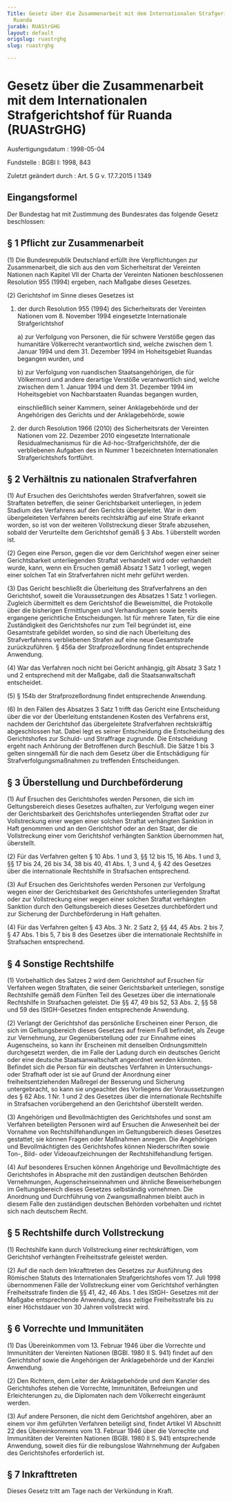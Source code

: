 ```yaml
---
Title: Gesetz über die Zusammenarbeit mit dem Internationalen Strafgerichtshof für
  Ruanda
jurabk: RUAStrGHG
layout: default
origslug: ruastrghg
slug: ruastrghg

---
```


# Gesetz über die Zusammenarbeit mit dem Internationalen Strafgerichtshof für Ruanda (RUAStrGHG)

Ausfertigungsdatum
:   1998-05-04

Fundstelle
:   BGBl I: 1998, 843

Zuletzt geändert durch
:   Art. 5 G v. 17.7.2015 I 1349


## Eingangsformel

Der Bundestag hat mit Zustimmung des Bundesrates das folgende Gesetz
beschlossen:


## § 1 Pflicht zur Zusammenarbeit

(1) Die Bundesrepublik Deutschland erfüllt ihre Verpflichtungen zur
Zusammenarbeit, die sich aus den vom Sicherheitsrat der Vereinten
Nationen nach Kapitel VII der Charta der Vereinten Nationen
beschlossenen Resolution 955 (1994) ergeben, nach Maßgabe dieses
Gesetzes.

(2) Gerichtshof im Sinne dieses Gesetzes ist

1.  der durch Resolution 955 (1994) des Sicherheitsrats der Vereinten
    Nationen vom 8. November 1994 eingesetzte Internationale
    Strafgerichtshof

    a)  zur Verfolgung von Personen, die für schwere Verstöße gegen das
        humanitäre Völkerrecht verantwortlich sind, welche zwischen dem 1.
        Januar 1994 und dem 31. Dezember 1994 im Hoheitsgebiet Ruandas
        begangen wurden, und


    b)  zur Verfolgung von ruandischen Staatsangehörigen, die für Völkermord
        und andere derartige Verstöße verantwortlich sind, welche zwischen dem
        1\. Januar 1994 und dem 31. Dezember 1994 im Hoheitsgebiet von
        Nachbarstaaten Ruandas begangen wurden,



    einschließlich seiner Kammern, seiner Anklagebehörde und der
    Angehörigen des Gerichts und der Anklagebehörde, sowie


2.  der durch Resolution 1966 (2010) des Sicherheitsrats der Vereinten
    Nationen vom 22. Dezember 2010 eingesetzte Internationale
    Residualmechanismus für die Ad-hoc-Strafgerichtshöfe, der die
    verbliebenen Aufgaben des in Nummer 1 bezeichneten Internationalen
    Strafgerichtshofs fortführt.





## § 2 Verhältnis zu nationalen Strafverfahren

(1) Auf Ersuchen des Gerichtshofes werden Strafverfahren, soweit sie
Straftaten betreffen, die seiner Gerichtsbarkeit unterliegen, in jedem
Stadium des Verfahrens auf den Gerichts übergeleitet. War in dem
übergeleiteten Verfahren bereits rechtskräftig auf eine Strafe erkannt
worden, so ist von der weiteren Vollstreckung dieser Strafe abzusehen,
sobald der Verurteilte dem Gerichtshof gemäß § 3 Abs. 1 überstellt
worden ist.

(2) Gegen eine Person, gegen die vor dem Gerichtshof wegen einer
seiner Gerichtsbarkeit unterliegenden Straftat verhandelt wird oder
verhandelt wurde, kann, wenn ein Ersuchen gemäß Absatz 1 Satz 1
vorliegt, wegen einer solchen Tat ein Strafverfahren nicht mehr
geführt werden.

(3) Das Gericht beschließt die Überleitung des Strafverfahrens an den
Gerichtshof, soweit die Voraussetzungen des Absatzes 1 Satz 1
vorliegen. Zugleich übermittelt es dem Gerichtshof die Beweismittel,
die Protokolle über die bisherigen Ermittlungen und Verhandlungen
sowie bereits ergangene gerichtliche Entscheidungen. Ist für mehrere
Taten, für die eine Zuständigkeit des Gerichtshofes nur zum Teil
begründet ist, eine Gesamtstrafe gebildet worden, so sind die nach
Überleitung des Strafverfahrens verbliebenen Strafen auf eine neue
Gesamtstrafe zurückzuführen. § 456a der Strafprozeßordnung findet
entsprechende Anwendung.

(4) War das Verfahren noch nicht bei Gericht anhängig, gilt Absatz 3
Satz 1 und 2 entsprechend mit der Maßgabe, daß die Staatsanwaltschaft
entscheidet.

(5) § 154b der Strafprozeßordnung findet entsprechende Anwendung.

(6) In den Fällen des Absatzes 3 Satz 1 trifft das Gericht eine
Entscheidung über die vor der Überleitung entstandenen Kosten des
Verfahrens erst, nachdem der Gerichtshof das übergeleitete
Strafverfahren rechtskräftig abgeschlossen hat. Dabei legt es seiner
Entscheidung die Entscheidung des Gerichtshofes zur Schuld- und
Straffrage zugrunde. Die Entscheidung ergeht nach Anhörung der
Betroffenen durch Beschluß. Die Sätze 1 bis 3 gelten sinngemäß für die
nach dem Gesetz über die Entschädigung für Strafverfolgungsmaßnahmen
zu treffenden Entscheidungen.


## § 3 Überstellung und Durchbeförderung

(1) Auf Ersuchen des Gerichtshofes werden Personen, die sich im
Geltungsbereich dieses Gesetzes aufhalten, zur Verfolgung wegen einer
der Gerichtsbarkeit des Gerichtshofes unterliegenden Straftat oder zur
Vollstreckung einer wegen einer solchen Straftat verhängten Sanktion
in Haft genommen und an den Gerichtshof oder an den Staat, der die
Vollstreckung einer vom Gerichtshof verhängten Sanktion übernommen
hat, überstellt.

(2) Für das Verfahren gelten § 10 Abs. 1 und 3, §§ 12 bis 15, 16 Abs.
1 und 3, §§ 17 bis 24, 26 bis 34, 38 bis 40, 41 Abs. 1, 3 und 4, § 42
des Gesetzes über die internationale Rechtshilfe in Strafsachen
entsprechend.

(3) Auf Ersuchen des Gerichtshofes werden Personen zur Verfolgung
wegen einer der Gerichtsbarkeit des Gerichtshofes unterliegenden
Straftat oder zur Vollstreckung einer wegen einer solchen Straftat
verhängten Sanktion durch den Geltungsbereich dieses Gesetzes
durchbefördert und zur Sicherung der Durchbeförderung in Haft
gehalten.

(4) Für das Verfahren gelten § 43 Abs. 3 Nr. 2 Satz 2, §§ 44, 45 Abs.
2 bis 7, § 47 Abs. 1 bis 5, 7 bis 8 des Gesetzes über die
internationale Rechtshilfe in Strafsachen entsprechend.


## § 4 Sonstige Rechtshilfe

(1) Vorbehaltlich des Satzes 2 wird dem Gerichtshof auf Ersuchen für
Verfahren wegen Straftaten, die seiner Gerichtsbarkeit unterliegen,
sonstige Rechtshilfe gemäß dem Fünften Teil des Gesetzes über die
internationale Rechtshilfe in Strafsachen geleistet. Die §§ 47, 49 bis
52, 53 Abs. 2, §§ 58 und 59 des IStGH-Gesetzes finden entsprechende
Anwendung.

(2) Verlangt der Gerichtshof das persönliche Erscheinen einer Person,
die sich im Geltungsbereich dieses Gesetzes auf freiem Fuß befindet,
als Zeuge zur Vernehmung, zur Gegenüberstellung oder zur Einnahme
eines Augenscheins, so kann ihr Erscheinen mit denselben
Ordnungsmitteln durchgesetzt werden, die im Falle der Ladung durch ein
deutsches Gericht oder eine deutsche Staatsanwaltschaft angeordnet
werden könnten. Befindet sich die Person für ein deutsches Verfahren
in Untersuchungs- oder Strafhaft oder ist sie auf Grund der Anordnung
einer freiheitsentziehenden Maßregel der Besserung und Sicherung
untergebracht, so kann sie ungeachtet des Vorliegens der
Voraussetzungen des § 62 Abs. 1 Nr. 1 und 2 des Gesetzes über die
internationale Rechtshilfe in Strafsachen vorübergehend an den
Gerichtshof überstellt werden.

(3) Angehörigen und Bevollmächtigten des Gerichtshofes und sonst am
Verfahren beteiligten Personen wird auf Ersuchen die Anwesenheit bei
der Vornahme von Rechtshilfehandlungen im Geltungsbereich dieses
Gesetzes gestattet; sie können Fragen oder Maßnahmen anregen. Die
Angehörigen und Bevollmächtigten des Gerichtshofes können
Niederschriften sowie Ton-, Bild- oder Videoaufzeichnungen der
Rechtshilfehandlung fertigen.

(4) Auf besonderes Ersuchen können Angehörige und Bevollmächtigte des
Gerichtshofes in Absprache mit den zuständigen deutschen Behörden
Vernehmungen, Augenscheinseinnahmen und ähnliche Beweiserhebungen im
Geltungsbereich dieses Gesetzes selbständig vornehmen. Die Anordnung
und Durchführung von Zwangsmaßnahmen bleibt auch in diesem Falle den
zuständigen deutschen Behörden vorbehalten und richtet sich nach
deutschem Recht.


## § 5 Rechtshilfe durch Vollstreckung

(1) Rechtshilfe kann durch Vollstreckung einer rechtskräftigen, vom
Gerichtshof verhängten Freiheitsstrafe geleistet werden.

(2) Auf die nach dem Inkrafttreten des Gesetzes zur Ausführung des
Römischen Statuts des Internationalen Strafgerichtshofes vom 17. Juli
1998 übernommenen Fälle der Vollstreckung einer vom Gerichtshof
verhängten Freiheitsstrafe finden die §§ 41, 42, 46 Abs. 1 des IStGH-
Gesetzes mit der Maßgabe entsprechende Anwendung, dass zeitige
Freiheitsstrafe bis zu einer Höchstdauer von 30 Jahren vollstreckt
wird.


## § 6 Vorrechte und Immunitäten

(1) Das Übereinkommen vom 13. Februar 1946 über die Vorrechte und
Immunitäten der Vereinten Nationen (BGBl. 1980 II S. 941) findet auf
den Gerichtshof sowie die Angehörigen der Anklagebehörde und der
Kanzlei Anwendung.

(2) Den Richtern, dem Leiter der Anklagebehörde und dem Kanzler des
Gerichtshofes stehen die Vorrechte, Immunitäten, Befreiungen und
Erleichterungen zu, die Diplomaten nach dem Völkerrecht eingeräumt
werden.

(3) Auf andere Personen, die nicht dem Gerichtshof angehören, aber an
einem vor ihm geführten Verfahren beteiligt sind, findet Artikel VI
Abschnitt 22 des Übereinkommens vom 13. Februar 1946 über die
Vorrechte und Immunitäten der Vereinten Nationen (BGBl. 1980 II S.
941) entsprechende Anwendung, soweit dies für die reibungslose
Wahrnehmung der Aufgaben des Gerichtshofes erforderlich ist.


## § 7 Inkrafttreten

Dieses Gesetz tritt am Tage nach der Verkündung in Kraft.


